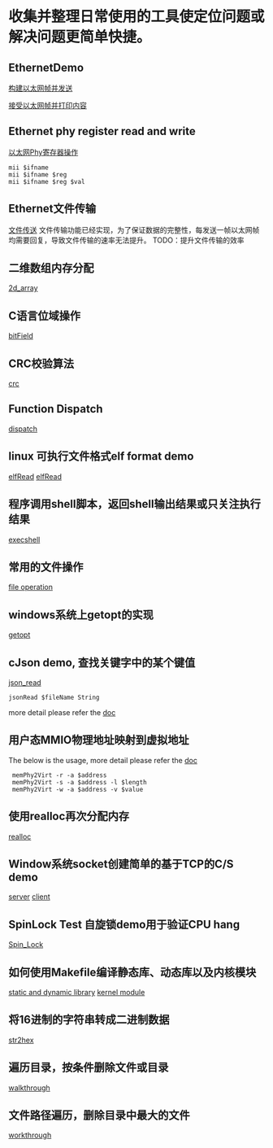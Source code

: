 # 收集并整理日常使用的工具使定位问题或解决问题更简单快捷。

## EthernetDemo
[构建以太网帧并发送](ethernetDemo/sendEther.c)

[接受以太网帧并打印内容](ethernetDemo/recvEther.c)

## Ethernet phy register read and write
[以太网Phy寄存器操作](mii/mii.c)
```
mii $ifname
mii $ifname $reg
mii $ifname $reg $val
```

## Ethernet文件传输
[文件传送](fileTransmit/README)
文件传输功能已经实现，为了保证数据的完整性，每发送一帧以太网帧均需要回复，导致文件传输的速率无法提升。
TODO：提升文件传输的效率

## 二维数组内存分配
[2d_array](2d_array/2d_array.c)

## C语言位域操作
[bitField](bitField/bitField.c)

## CRC校验算法
[crc](crc/crc32.c)

## Function Dispatch
[dispatch](dispatch/dispatch_test.c)

## linux 可执行文件格式elf format demo
[elfRead](elfRead/elf32bit.c)
[elfRead](elfRead/elf64.c)

## 程序调用shell脚本，返回shell输出结果或只关注执行结果
[execshell](execShell/execShell.c)

## 常用的文件操作
[file operation](file_operation/file.c)

## windows系统上getopt的实现
[getopt](getopt4windows/README.md)

## cJson demo, 查找关键字中的某个键值
[json_read](jsonRead/jsonRead.c)
```
jsonRead $fileName String
```
more detail please refer the [doc](jsonRead/README.md)

## 用户态MMIO物理地址映射到虚拟地址
The below is the usage, more detail please refer the [doc](memPhy2Virt/README.md)
```
 memPhy2Virt -r -a $address
 memPhy2Virt -s -a $address -l $length
 memPhy2Virt -w -a $address -v $value
 ```

## 使用realloc再次分配内存
[realloc](realloc/realloc_test.c)

## Window系统socket创建简单的基于TCP的C/S demo
[server](sockets_tcp/server.c)
[client](sockets_tcp/client.c)

## SpinLock Test 自旋锁demo用于验证CPU hang
[Spin_Lock](spinLockTest/spinLockTest.c)

## 如何使用Makefile编译静态库、动态库以及内核模块
[static and dynamic library](Makefile/library.mk)
[kernel module](Makefile/kernel_module.mk)

## 将16进制的字符串转成二进制数据
[str2hex](str2hex/str2hex.c)

## 遍历目录，按条件删除文件或目录
[walkthrough](walkthrough/walkthroughPath.c)

## 文件路径遍历，删除目录中最大的文件
[workthrough](walkthrough/walkthrougthPath.c)
